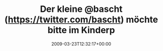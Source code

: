 ---
retweeted: false
source: <a href="http://twitter.com" rel="nofollow">Twitter Web Client</a>
entities:
  hashtags: []
  symbols: []
  user_mentions:
  - name: Bascht
    screen_name: bascht
    indices:
    - '11'
    - '18'
    id_str: '10683982'
    id: '10683982'
  urls: []
display_text_range:
- '0'
- '66'
favorite_count: '0'
id_str: '1375184885'
truncated: false
retweet_count: '0'
id: '1375184885'
created_at: Mon Mar 23 12:32:17 +0000 2009
favorited: false
full_text: Der kleine [@bascht](https://twitter.com/bascht) möchte bitte im Kinderparadies
  abgeholt werden.
lang: de
tags:
- pesos/twitter
date: '2009-03-23T12:32:17+00:00'
src: https://twitter.com/bascht/status/1375184885
original_url: https://twitter.com/bascht/status/1375184885
type: twitter_tweet
text: Der kleine [@bascht](https://twitter.com/bascht) möchte bitte im Kinderparadies
  abgeholt werden.
title: Der kleine @bascht (https://twitter.com/bascht) möchte bitte im Kinderp

---